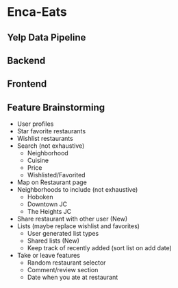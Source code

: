 # Enca-Eats
## Yelp Data Pipeline

## Backend

## Frontend

## Feature Brainstorming
- User profiles
- Star favorite restaurants
- Wishlist restaurants
- Search (not exhaustive)
    - Neighborhood
    - Cuisine
    - Price
    - Wishlisted/Favorited
- Map on Restaurant page
- Neighborhoods to include (not exhaustive)
    - Hoboken
    - Downtown JC
    - The Heights JC
- Share restaurant with other user (New)
- Lists (maybe replace wishlist and favorites)
    - User generated list types
    - Shared lists (New)
    - Keep track of recently added (sort list on add date)
- Take or leave features
    - Random restaurant selector
    - Comment/review section
    - Date when you ate at restaurant